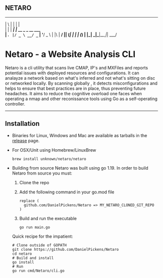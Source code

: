 ## NETARO
  _   _      _                  
 | \ | |    | |                 
 |  \| | ___| |_ __ _ _ __ ___  
 | . ` |/ _ \ __/ _` | '__/ _ \ 
 | |\  |  __/ || (_| | | | (_) |
 |_| \_|\___|\__\__,_|_|  \___/ 
                                



# Netaro - a Website Analysis CLI

Netaro is a cli utility that scans live CMAP, IP's and MXFiles and reports potential issues with deployed resources and configurations. It can analayze a network based on what's inferred and not what's sitting on disc or networked locally. By scanning globally , it detects misconfigurations and helps to ensure that best practices are in place, thus preventing future headaches. It aims to reduce the cognitive *over*load one faces when operating a nmap and other reconissance tools using Go as a self-operating controller. 



---

## Installation



* Binaries for Linux, Windows and Mac are available as tarballs in
  the [release](https://github.com/DanielPickens/Netaro/releases) page.

* For OSX/Unit using Homebrew/LinuxBrew

   ```shell
   brew install unknown/netaro/netaro
   ```

* Building from source
   Netaro was built using go 1.19. In order to build Netaro from source you must:
   1. Clone the repo
   2. Add the following command in your go.mod file

      ```text
      replace (
        github.com/DanielPickens/Netaro => MY_NETARO_CLONED_GIT_REPO
      )
      ```

   3. Build and run the executable

        ```shell
        go run main.go 
        ```

   Quick recipe for the impatient:

   ```shell
   # Clone outside of GOPATH
   git clone https://github.com/DanielPickens/Netaro
   cd netaro
   # Build and install
   go install
   # Run
   go run cmd/Netaro/cli.go 
   ```



